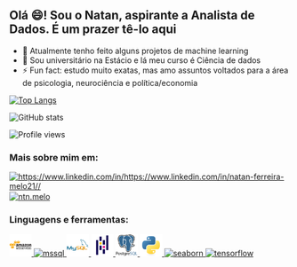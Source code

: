 ## Olá 😄! Sou o Natan, aspirante a Analista de Dados. É um prazer tê-lo aqui 



- 🔭 Atualmente tenho feito alguns projetos de machine learning
- 🌱 Sou universitário na Estácio e lá meu curso é Ciência de dados
- ⚡ Fun fact: estudo muito exatas, mas amo assuntos voltados para a área de psicologia, neurociência e política/economia  

[![Top Langs](https://github-readme-stats.vercel.app/api/top-langs/?username=natanferrera)](https://github.com/natanferrera/github-readme-stats)

![GitHub stats](https://github-readme-stats.vercel.app/api?username=natanferrera&show_icons=true&count_private=true)  
  

![Profile views](https://gpvc.arturio.dev/natanferrera)  

<h3 align="left">Mais sobre mim em:</h3>
<p align="left">
<a href="https://linkedin.com/in/https://www.linkedin.com/in/https://www.linkedin.com/in/natan-ferreira-melo21//" target="blank"><img align="center" src="https://raw.githubusercontent.com/rahuldkjain/github-profile-readme-generator/master/src/images/icons/Social/linked-in-alt.svg" alt="https://www.linkedin.com/in/https://www.linkedin.com/in/natan-ferreira-melo21//" height="30" width="40" /></a>
<a href="https://instagram.com/ntn.melo" target="blank"><img align="center" src="https://raw.githubusercontent.com/rahuldkjain/github-profile-readme-generator/master/src/images/icons/Social/instagram.svg" alt="ntn.melo" height="30" width="40" /></a>

</p>



<h3 align="left">Linguagens e ferramentas:</h3>
<p align="left"> <a href="https://aws.amazon.com" target="_blank" rel="noreferrer"> <img src="https://raw.githubusercontent.com/devicons/devicon/master/icons/amazonwebservices/amazonwebservices-original-wordmark.svg" alt="aws" width="40" height="40"/> </a> <a href="https://www.microsoft.com/en-us/sql-server" target="_blank" rel="noreferrer"> <img src="https://www.svgrepo.com/show/303229/microsoft-sql-server-logo.svg" alt="mssql" width="40" height="40"/> </a> <a href="https://www.mysql.com/" target="_blank" rel="noreferrer"> <img src="https://raw.githubusercontent.com/devicons/devicon/master/icons/mysql/mysql-original-wordmark.svg" alt="mysql" width="40" height="40"/> </a> <a href="https://pandas.pydata.org/" target="_blank" rel="noreferrer"> <img src="https://raw.githubusercontent.com/devicons/devicon/2ae2a900d2f041da66e950e4d48052658d850630/icons/pandas/pandas-original.svg" alt="pandas" width="40" height="40"/> </a> <a href="https://www.postgresql.org" target="_blank" rel="noreferrer"> <img src="https://raw.githubusercontent.com/devicons/devicon/master/icons/postgresql/postgresql-original-wordmark.svg" alt="postgresql" width="40" height="40"/> </a> <a href="https://www.python.org" target="_blank" rel="noreferrer"> <img src="https://raw.githubusercontent.com/devicons/devicon/master/icons/python/python-original.svg" alt="python" width="40" height="40"/> </a> <a href="https://seaborn.pydata.org/" target="_blank" rel="noreferrer"> <img src="https://seaborn.pydata.org/_images/logo-mark-lightbg.svg" alt="seaborn" width="40" height="40"/> </a> <a href="https://www.tensorflow.org" target="_blank" rel="noreferrer"> <img src="https://www.vectorlogo.zone/logos/tensorflow/tensorflow-icon.svg" alt="tensorflow" width="40" height="40"/> </a> </p>
